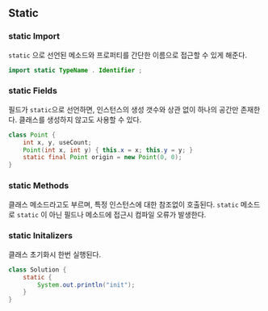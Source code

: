 ## Static

### static Import

`static` 으로 선언된 메소드와 프로퍼티를 간단한 이름으로 접근할 수 있게 해준다.

```java
import static TypeName . Identifier ;
```

### static Fields

필드가 `static`으로 선언하면, 인스턴스의 생성 갯수와 상관 없이 하나의 공간만 존재한다. 클래스를 생성하지 않고도 사용할 수 있다.

```java
class Point {
    int x, y, useCount;
    Point(int x, int y) { this.x = x; this.y = y; }
    static final Point origin = new Point(0, 0);
}
```

### static Methods

클래스 메소드라고도 부르며, 특정 인스턴스에 대한 참조없이 호출된다. `static`  메소드로 `static` 이 아닌 필드나 메소드에 접근시 컴파일 오류가 발생한다.

### static Initalizers

클래스 초기화시 한번 실행된다.

```java
class Solution {
    static {
        System.out.println("init");
    }
}
```

